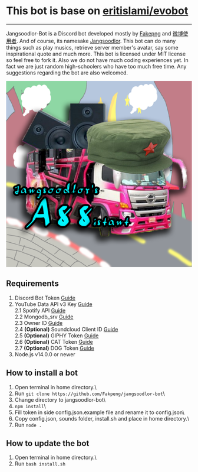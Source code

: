 # This bot is base on [eritislami/evobot](https://github.com/eritislami/evobot)
_______________________________________________________________

Jangsoodlor-Bot is a Discord bot developed mostly by [Fakepng](https://github.com/Fakepng) and [微博使用者](https://github.com/BioB3). And of course, its namesake [Jangsoodlor](https://github.com/Jangsoodlor). This bot can do many things such as play musics, retrieve server member's avatar, say some inspirational quote and much more. This bot is licensed under MIT license so feel free to fork it. Also we do not have much coding experiences yet. In fact we are just random high-schoolers who have too much free time. Any suggestions regarding the bot are also welcomed.

![jangsoodlor-bot avatar](/assets/images/Jangsoodlor-bot.png)

## Requirements

1. Discord Bot Token [Guide](https://discordjs.guide/preparations/setting-up-a-bot-application.html#creating-your-bot)
2. YouTube Data API v3 Key [Guide](https://developers.google.com/youtube/v3/getting-started)\
2.1 Spotify API [Guide](https://developer.spotify.com/)\
2.2 Mongodb_srv [Guide](https://www.youtube.com/watch?v=Ej05tq1220A)\
2.3 Owner ID [Guide](https://techswift.org/2020/04/22/how-to-find-your-user-id-on-discord/)\
2.4 **(Optional)** Soundcloud Client ID [Guide](https://github.com/zackradisic/node-soundcloud-downloader#client-id)\
2.5 **(Optional)** GIPHY Token [Guide](https://developers.giphy.com/)\
2.6 **(Optional)** CAT Token [Guide](https://thecatapi.com/)\
2.7 **(Optional)** DOG Token [Guide](https://thedogapi.com/)
3. Node.js v14.0.0 or newer

## How to install a bot

1. Open terminal in home directory.\
2. Run `git clone https://github.com/Fakpeng/jangsoodlor-bot`\
3. Change directory to jangsoodlor-bot\
4. `npm install`\
5. Fill token in side config.json.example file and rename it to config.json\
6. Copy config.json, sounds folder, install.sh and place in home directory.\
7. Run `node .`

## How to update the bot

1. Open terminal in home directory.\
2. Run `bash install.sh`